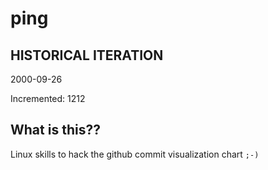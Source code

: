 # ping

## HISTORICAL ITERATION
2000-09-26

Incremented: 1212

## What is this?? 
Linux skills to hack the github commit visualization chart `;-)`
